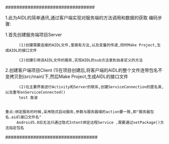 ################################

1.此为AIDL的简单通讯,通过客户端实现对服务端的方法调用和数据的获取
编码步骤:

1.首先创建服务端项目Server

          (1)创建需要连接的AIDL文件,里面有方法,以及变量的传递,同时Make Project,生成AIDL的接口文件
          
          (2)创建引用该AIDL文件的服务,实现AIDL的sub方法拿到自身定义的方法
          
2.创建客户端项目Client
          (1)在项目创建后,将客户端的AIDL的整个文件连带包名不变拷贝到(src/main)下,然后Make Project,生成AIDL的接口文件
          
          (2)在主要界面进行Activity和Server的联系,创建ServiceConnection的匿名类,以及重写onServiceConnected()
		  test 詹波
          

    重点:绑定服务的时候,采用隐式启动服务,参数与服务器端的action要一致,即"服务器包名.aidl接口文件名"  
         Android5.0后无法只通过隐式Intent绑定远程Service ,需要通过setPackage()方法指定包名 
#################################


